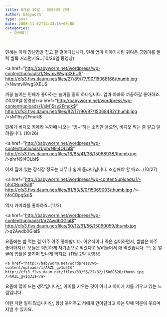 ```yaml
---
title: 8개월 19일.. 집에서의 민혜
author: babyworm
type: post
date: 2008-11-02T14:33:15+00:00
categories:
  - 아빠되기

---
```

민혜는 이제 장난감을 잡고 잘 걸어다닙니다. 민혜 엄마 이야기처럼 귀여운 궁뎅이를 씰릭 씰룩 거리면서요..(10/26일 동영상)

<a href="http://babyworm.net/wordpress/wp-content/uploads/1/NwmvWwg3XEU$" http://cfs3.flvs.daum.net/files/27/89/77/90/15068166/thumb.jpg />NwmvWwg3XEU$</a>

까꿍 놀이는 민혜가 좋아하는 놀이들 중의 하나입니다. 엄마 아빠와 까꿍하길 좋아하죠.(10/26일 동영상)<a href="http://babyworm.net/wordpress/wp-content/uploads/1/sM15sy2Fmdk$" http://cfs3.flvs.daum.net/files/82/17/90/97/15068482/thumb.jpg />sM15sy2Fmdk$</a>

민혜가 비디오 카메라 녹화때 나오는 “띵~”하는 소리만 들으면, 비디오 찍는 줄 알고 달려옵니다. (10/26)

<a href="http://babyworm.net/wordpress/wp-content/uploads/1/phrN9i4OLbI$" http://cfs3.flvs.daum.net/files/16/85/41/38/15068938/thumb.jpg />phrN9i4OLbI$</a>

이제 집에 있는 장식장 정도는 너무나 쉽게 올라다닙니다. 조심해야 할 때죠.. (10/27)

<a href="http://babyworm.net/wordpress/wp-content/uploads/1/-hfoCBpqSsI$" http://cfs3.flvs.daum.net/files/81/53/5/0/15069003/thumb.jpg />-hfoCBpqSsI$</a>

역시 카메라를 좋아하죠..(11/2)

<a href="http://babyworm.net/wordpress/wp-content/uploads/1/q2Awdb0GlaI$" http://cfs3.flvs.daum.net/files/50/12/61/56/15069059/thumb.jpg />q2Awdb0GlaI$</a>

요즘에는 밥 먹는 걸 아주 아주 좋아합니다. 이유식이나 죽은 싫어하면서, 쌀밥은 아주 좋아하지요. 오늘은 희안하게 자기손으로 먹곘다고 달려들어서 애 먹었습니다. ^^; 온 얼굴에 밥풀을 붙히며 맛나게 먹지요. (11월 2일 동영상)</p> 

    <a href="http://babyworm.net/wordpress/wp-content/uploads/1/ARZL_gv1q3I$" http://cfs3.flvs.daum.net/files/33/55/27/32/15068520/thumb.jpg />ARZL_gv1q3I$</a>

  <div>
    요즘에 많이 드는 생각입니다만, 아이를 키우는 것이 아니고 아이가 저를 키우고 있는 느낌입니다.

이런 저런 일이 많습니다만, 항상 웃어주고 저에게 안아달라고 하는 민혜 덕분에 웃으며 지낼 수 있지요.
</div>
